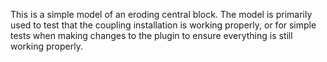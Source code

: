 This is a simple model of an eroding central block. The model is primarily used to test that the coupling installation is working properly, or for simple tests when making changes to the plugin to ensure everything is still working properly.
